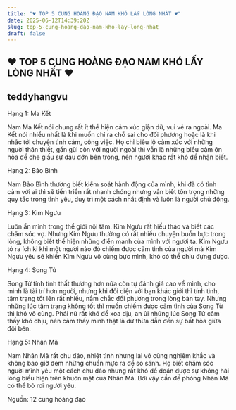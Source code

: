 ```yaml
---
title: "♥ TOP 5 CUNG HOÀNG ĐẠO NAM KHÓ LẤY LÒNG NHẤT ♥"
date: 2025-06-12T14:39:20Z
slug: top-5-cung-hoang-dao-nam-kho-lay-long-nhat
draft: false
---
```


## ♥ TOP 5 CUNG HOÀNG ĐẠO NAM KHÓ LẤY LÒNG NHẤT ♥

## teddyhangvu

Hạng 1: Ma Kết
 
Nam Ma Kết nói chung rất ít thể hiện cảm xúc giận dữ, vui vẻ ra ngoài. Ma Kết nói nhiều nhất là khi muốn chỉ ra chỗ sai cho đối phương hoặc là khi nhắc tới chuyện tình cảm, công việc. Họ chỉ biểu lộ cảm xúc với những người thân thiết, gần gũi còn với người ngoài thì vẫn là những biểu cảm ôn hòa để che giấu sự đau đớn bên trong, nên người khác rất khó để nhận biết.
 
Hạng 2: Bảo Bình
 
Nam Bảo Bình thường biết kiểm soát hành động của mình, khi đã có tình cảm với ai thì sẽ tiến triển rất nhanh chóng nhưng vần biết tôn trọng những quy tắc trong tình yêu, duy trì một cách nhất định và luôn là người chủ động.
 
Hạng 3: Kim Ngưu
 
Luôn ẩn mình trong thể giới nội tâm. Kim Ngưu rất hiếu thảo và biết các chăm sóc vợ. Nhưng Kim Ngưu thường có rất nhiều chuyện buồn bực trong lòng, không biết thể hiện những điển mạnh của mình với người ta. Kim Ngưu tỏ ra ích kỉ khi một người nào đó chiếm được cảm tình của người mà Kim Ngưu yêu sẽ khiến Kim Ngưu vô cùng bực mình, khó có thể chịu đựng được.
 
Hạng 4: Song Tử
 
Song Tử tính tính thất thường hơn nữa còn tự đánh giá cao về mình, cho mình là tài trí hơn người, nhưng khi đối diện với bạn khác giới thì tính tình, tậm trạng tốt lên rất nhiều, nắm chắc đối phương trong lòng bàn tay. Nhưng những lúc tâm trạng không tốt thì muốn chiếm được cảm tình của Song Từ thì khó vô cùng. Phái nữ rất khó để xoa dịu, an ủi những lúc Song Tử cảm thấy khó chịu, nên cảm thấy mình thật là dư thừa dẫn đến sự bất hòa giữa đôi bên.
 
Hạng 5: Nhân Mã
 
Nam Nhân Mã rất chu đáo, nhiệt tình nhưng lại vô cùng nghiêm khắc và không bao giờ đem những chuẩn mực ra để so sánh. Họ biết chăm sóc người mình yêu một cách chu đáo nhưng rất khó để đoán được sự không hài lòng biểu hiện trên khuôn mặt của Nhân Mã. Bởi vậy cần đề phòng Nhân Mã có thể bỏ rơi người yêu.
 
Nguồn: 12 cung hoàng đạo